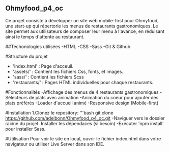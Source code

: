 ## Ohmyfood_p4_oc
Ce projet consiste à développer un site web mobile-first pour Ohmyfood, 
une start-up qui répertorie les menus de restaurants gastronomiques.
Le site permet aux utilisateurs de composer leur menu à l'avance, 
en réduisant ainsi le temps d'attente au restaurant.

##Techonologies utilisées
-HTML
-CSS
-Sass
-Git & Github

#Structure du projet
- 'index.html' : Page d'acceuil.
- 'assets/' : Contient les fichiers Css, fonts, et images.
- 'sass/' : Contient les fichiers Scss
- 'restaurants/' : Pages HTML individuelles pour chaque restaurants.
  
#Fonctionnalités
-Affichage des menus de 4 restaurants gastronomiques
-Sélecteurs de plats avec animation
-Animation du coeur pour ajouter des plats préférés
-Loader d'accueil animé
-Responsive design (Mobile-first)

#Installation
1.Clonez le repository:
'''bash
 git clone https://github.com/adelbonn/Ohmyfood_p4_oc.git
 -Naviguer vers le dossier racine du projet.
Installer les dépendaces (si besoin)
 -Exécuter 'npm install' pour installer Sass.

 #Utilisation
 Pour voir le site en local, ouvrir le fichier index.html dans votre navigateur ou utiliser Live Server dans son IDE.

 

 
